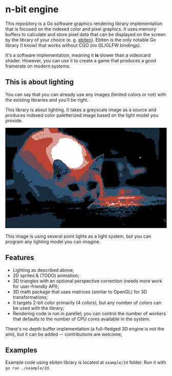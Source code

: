 # n-bit engine

This repository is a Go software graphics rendering library implementation 
that is focused on the indexed color and pixel graphics. It uses memory buffers
to calculate and store pixel data that can be displayed on the screen by the
library of your choice (e. g. [ebiten](https://github.com/hajimehoshi/ebiten)).
Ebiten is the only notable Go library (I know) that works without CGO (no GL/GLFW bindings).

It's a software implementation, meaning it **is** slower than a videocard shader.
However, you can use it to create a game that produces a good framerate on
modern systems.

## This is about lighting

You can say that you can already use any images (limited colors or not) with the 
existing libraries and you'll be right.

This library is about lighting. It takes a greyscale image as a source and produces
indexed color paletterized image based on the light model you provide.

![Example image](./result.png "Example image")

This image is using several point lights as a light system, but you can program any 
lighting model you can imagine.

## Features

- Lighting as described above;
- 2D sprites & (TODO) animation;
- 3D triangles with an optional perspective correction (needs more work for user-friendly API);
- 3D math package that uses matrices (similar to OpenGL) for 3D transformations;
- It targets 2-bit color primarily (4 colors), but any number of colors can be used with the library;
- Rendering code is run in parellel; you can control the number of workers that defaults to the number of CPU cores available in the system.

There's no depth buffer implementation (a full-fledged 3D engine is not the aim), but it can be added -- contributions are welcome;

## Examples

Example code using ebiten library is located at `example/2d` folder. Run it with `go run ./example/2d`.
